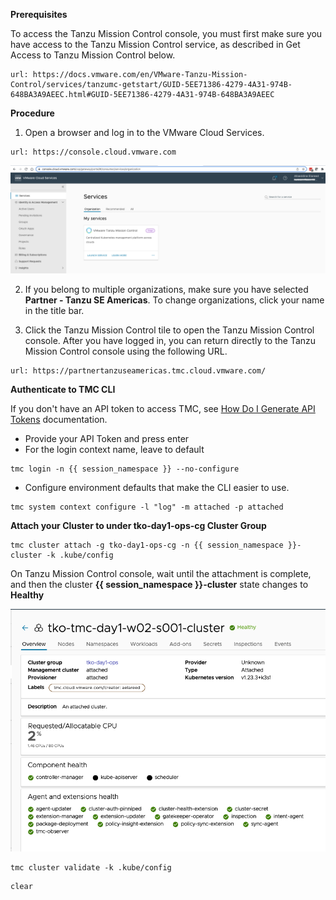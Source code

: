 **Prerequisites**

To access the Tanzu Mission Control console, you must first make sure you have access to the Tanzu Mission Control service, as described in Get Access to Tanzu Mission Control below.

```dashboard:open-url
url: https://docs.vmware.com/en/VMware-Tanzu-Mission-Control/services/tanzumc-getstart/GUID-5EE71386-4279-4A31-974B-648BA3A9AEEC.html#GUID-5EE71386-4279-4A31-974B-648BA3A9AEEC
```

**Procedure**

1. Open a browser and log in to the VMware Cloud Services.

```dashboard:open-url
url: https://console.cloud.vmware.com
```

![](images/vmw-cloud-console-1.png)


2. If you belong to multiple organizations, make sure you have selected **Partner - Tanzu SE Americas**. To change organizations, click your name in the title bar.

3. Click the Tanzu Mission Control tile to open the Tanzu Mission Control console. After you have logged in, you can return directly to the Tanzu Mission Control console using the following URL.

```dashboard:open-url
url: https://partnertanzuseamericas.tmc.cloud.vmware.com/
```

**Authenticate to TMC CLI**

If you don't have an API token to access TMC, see [How Do I Generate API Tokens](https://docs.vmware.com/en/VMware-Cloud-services/services/Using-VMware-Cloud-Services/GUID-E2A3B1C1-E9AD-4B00-A6B6-88D31FCDDF7C.html) documentation.   

* Provide your API Token and press enter
* For the login context name, leave to default


```execute-1
tmc login -n {{ session_namespace }} --no-configure
```

* Configure environment defaults that make the CLI easier to use. 

```execute-1
tmc system context configure -l "log" -m attached -p attached
```

**Attach your Cluster to under tko-day1-ops-cg Cluster Group**


```execute-1
tmc cluster attach -g tko-day1-ops-cg -n {{ session_namespace }}-cluster -k .kube/config
```

On Tanzu Mission Control console, wait until the attachment is complete, and then the cluster **{{ session_namespace }}-cluster** state changes to **Healthy**

![](images/tmc-attach.png)

```execute-1
tmc cluster validate -k .kube/config
```
```execute-all
clear
```
